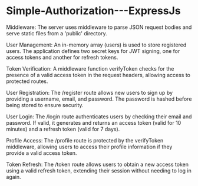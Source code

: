 # Simple-Authorization---ExpressJs
Middleware: The server uses middleware to parse JSON request bodies and serve static files from a 'public' directory.

User Management: An in-memory array (users) is used to store registered users. The application defines two secret keys for JWT signing, one for access tokens and another for refresh tokens.

Token Verification: A middleware function verifyToken checks for the presence of a valid access token in the request headers, allowing access to protected routes.

User Registration: The /register route allows new users to sign up by providing a username, email, and password. The password is hashed before being stored to ensure security.

User Login: The /login route authenticates users by checking their email and password. If valid, it generates and returns an access token (valid for 10 minutes) and a refresh token (valid for 7 days).

Profile Access: The /profile route is protected by the verifyToken middleware, allowing users to access their profile information if they provide a valid access token.

Token Refresh: The /token route allows users to obtain a new access token using a valid refresh token, extending their session without needing to log in again.
